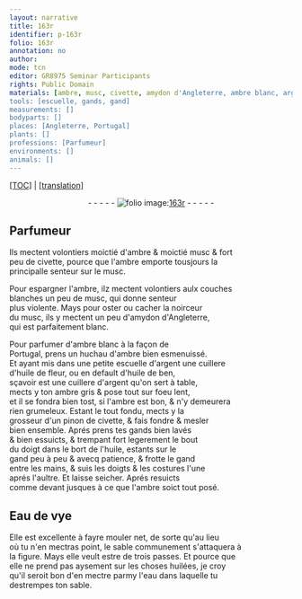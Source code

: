 ```yaml
---
layout: narrative
title: 163r
identifier: p-163r
folio: 163r
annotation: no
author:
mode: tcn
editor: GR8975 Seminar Participants
rights: Public Domain
materials: [ambre, musc, civette, amydon d'Angleterre, ambre blanc, argent, huile de fleur, huile de ben, ambre gris, huile, Eau de vye, huilées, eau]
tools: [escuelle, gands, gand]
measurements: []
bodyparts: []
places: [Angleterre, Portugal]
plants: []
professions: [Parfumeur]
environments: []
animals: []
---
```


<p><a href="{{ site.baseurl }}/normalized/">[TOC]</a> | <a href="{{ site.baseurl }}/texts/p-163r_tl/" target="_blank">[translation]</a></p><div class="folio" align="center">- - - - - <a href="http://gallica.bnf.fr/ark:/12148/btv1b10500001g/f331.image" target="_blank"><img src="https://cu-mkp.github.io/2017-workshop-edition/assets/photo-icon.png" alt="folio image: " style="display:inline-block; margin-bottom:-3px;"/>163r</a> - - - - - </div>  
  

## <span class="pro">Parfumeur</span>

 
Ils mectent volontiers moictié d'<span class="m">ambre</span> & moictié <span class="m">musc</span> & fort<br/> peu de <span class="m">civette</span>, pource que l'<span class="m">ambre</span> emporte tousjours la<br/> principalle senteur sur le <span class="m">musc</span>.
 
Pour espargner l'<span class="m">ambre</span>, ilz mectent volontiers aulx couches<br/> blanches un peu de <span class="m">musc</span>, qui donne senteur<br/> plus violente. Mays pour oster ou cacher la noirceur<br/> du <span class="m">musc</span>, ils y mectent un peu d'<span class="m">amydon d'<span class="pl">Angleterre</span></span>,<br/> qui est parfaitem<span class="exp">ent</span> blanc.
 
Pour parfumer d'<span class="m">ambre blanc</span> à la façon de<br/> <span class="pl">Portugal</span>, prens un huchau d'<span class="m">ambre</span> bien esmenuissé.<br/> Et ayant mis dans une petite <span class="tl">escuelle</span> d'<span class="m">argent</span> une cuillere<br/> d'<span class="m">huile de fleur</span>, ou en default d'<span class="m">huile de ben</span>,<br/> sçavoir est une cuillere d'<span class="m">argent</span> qu'on sert à table,<br/> mects y ton <span class="m">ambre gris</span> & pose tout sur foeu lent,<br/> et il se fondra bien tost, si l'<span class="m">ambre</span> est bon, & n'y demeurera<br/> rien grumeleux. Estant le tout fondu, mects y la<br/> grosseur d'un pinon de <span class="m">civette</span>, & fais fondre & mesler<br/> bien ensemble. Aprés prens tes <span class="tl">gands</span> bien lavés<br/> & bien essuicts, & trempant fort legerem<span class="exp">ent</span> le bout<br/> du doigt dans le bort de l'<span class="m">huile</span>, estants sur le<br/> <span class="tl">gand</span> peu à peu & avecq patience, & frotte le <span class="tl">gand</span><br/> entre les mains, & suis les doigts & les costures l'une<br/> aprés l'aultre. Et laisse seicher. Aprés resuicts<br/> co<span class="exp">mm</span>e devant jusques à ce que l'<span class="m">ambre</span> soict tout posé.
 
 
  

## <span class="m">Eau de vye</span>

 
Elle est excellente à fayre mouler net, de sorte qu'au lieu<br/> où tu n'en mectras point, le sable communem<span class="x"><span class="exp">ent</span></span> s'attaquera à<br/> la figure. Mays elle veult estre de trois passes. Et pource que<br/> elle ne prend pas aysem<span class="x"><span class="exp">ent</span></span> sur les choses <span class="m">huilées</span>, je croy<br/> qu'il seroit bon d'en mectre parmy l'<span class="m">eau</span> dans laquelle tu<br/> destrempes ton sable.
 
